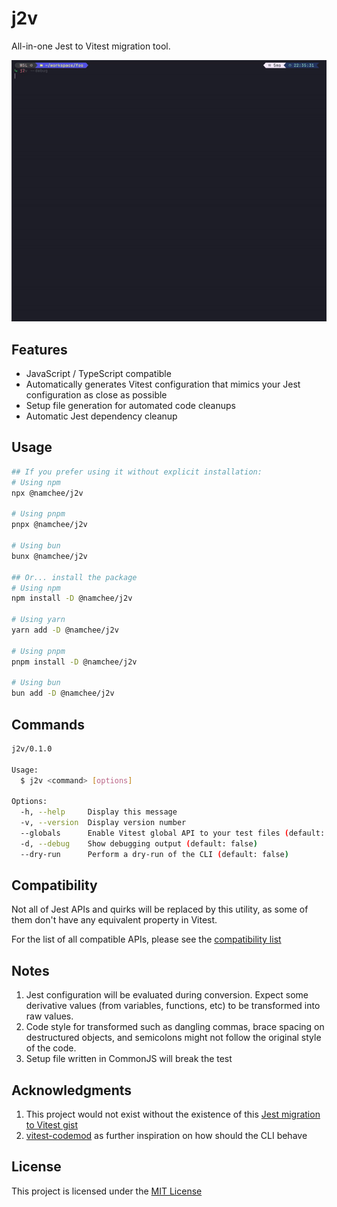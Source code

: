 # j2v

All-in-one Jest to Vitest migration tool.

![j2v Demo Run](./demo/demo.gif)

## Features

- JavaScript / TypeScript compatible
- Automatically generates Vitest configuration that mimics your Jest configuration as close as possible
- Setup file generation for automated code cleanups
- Automatic Jest dependency cleanup

## Usage

```bash
## If you prefer using it without explicit installation:
# Using npm
npx @namchee/j2v

# Using pnpm
pnpx @namchee/j2v

# Using bun
bunx @namchee/j2v

## Or... install the package
# Using npm
npm install -D @namchee/j2v

# Using yarn
yarn add -D @namchee/j2v

# Using pnpm
pnpm install -D @namchee/j2v

# Using bun
bun add -D @namchee/j2v
```

## Commands

```bash
j2v/0.1.0

Usage:
  $ j2v <command> [options]

Options:
  -h, --help     Display this message
  -v, --version  Display version number
  --globals      Enable Vitest global API to your test files (default: false)
  -d, --debug    Show debugging output (default: false)
  --dry-run      Perform a dry-run of the CLI (default: false)
```

## Compatibility

Not all of Jest APIs and quirks will be replaced by this utility, as some of them don't have any equivalent property in Vitest.

For the list of all compatible APIs, please see the [compatibility list](./COMPATIBILITY.md)

## Notes

1. Jest configuration will be evaluated during conversion. Expect some derivative values (from variables, functions, etc) to be transformed into raw values.
2. Code style for transformed such as dangling commas, brace spacing on destructured objects, and semicolons might not follow the original style of the code.
3. Setup file written in CommonJS will break the test

## Acknowledgments

1. This project would not exist without the existence of this [Jest migration to Vitest gist](https://gist.github.com/wojtekmaj/6defa1f358daae28bd52b7b6dbeb7ab6)
2. [vitest-codemod](https://github.com/trivikr/vitest-codemod) as further inspiration on how should the CLI behave

## License

This project is licensed under the [MIT License](./LICENSE)
